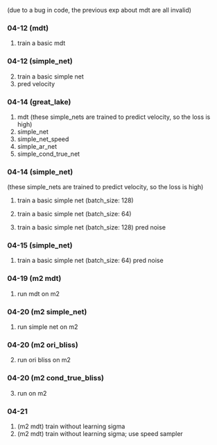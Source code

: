 
(due to a bug in code, the previous exp about mdt are all invalid)

### 04-12 (mdt)

1. train a basic mdt

### 04-12 (simple_net)

2. train a basic simple net
3. pred velocity


### 04-14 (great_lake)

1. mdt
(these simple_nets are trained to predict velocity, so the loss is high)
2. simple_net
3. simple_net_speed
4. simple_ar_net
5. simple_cond_true_net

### 04-14 (simple_net)

(these simple_nets are trained to predict velocity, so the loss is high)
1. train a basic simple net (batch_size: 128)
2. train a basic simple net (batch_size: 64)

3. train a basic simple net (batch_size: 128) pred noise


### 04-15 (simple_net)

1. train a basic simple net (batch_size: 64) pred noise

### 04-19 (m2 mdt)

1. run mdt on m2

### 04-20 (m2 simple_net)

1. run simple net on m2

### 04-20 (m2 ori_bliss)

2. run ori bliss on m2

### 04-20 (m2 cond_true_bliss)

3. run on m2

### 04-21

1. (m2 mdt) train without learning sigma
2. (m2 mdt) train without learning sigma; use speed sampler
